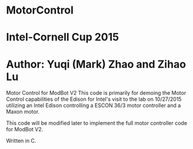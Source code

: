 # MotorControl
# Intel-Cornell Cup 2015
# Author: Yuqi (Mark) Zhao and Zihao Lu

Motor Control for ModBot V2
This code is primarily for demoing the Motor Control capabilities of the Edison for Intel's visit to the lab on 10/27/2015 utilizing an 
Intel Edison controlling a ESCON 36/3 motor controller and a Maxon motor.

This code will be modified later to implement the full motor controller code for ModBot V2.

Written in C.
